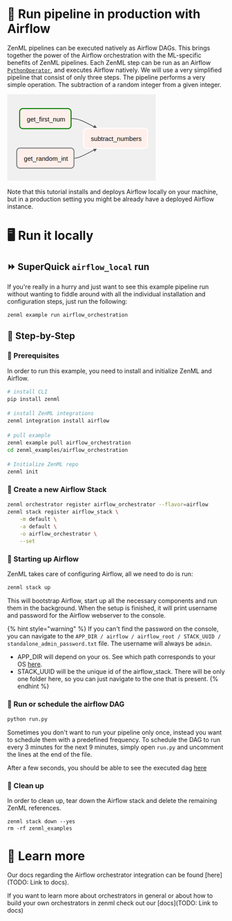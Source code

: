 # 🏃 Run pipeline in production with Airflow

ZenML pipelines can be executed natively as Airflow DAGs. This brings together
the power of the Airflow orchestration with the ML-specific benefits of ZenML
pipelines. Each ZenML step can be run as an Airflow
[`PythonOperator`](https://airflow.apache.org/docs/apache-airflow/stable/howto/operator/python.html),
and executes Airflow natively. We will use a very simplified pipeline that consist of only three steps.
The pipeline performs a very simple operation. The subtraction of a random integer from a given integer.

![Dag](assets/DAG.png)

Note that this tutorial installs and deploys Airflow locally on your machine,
but in a production setting you might be already have a deployed Airflow instance. 

# 🖥 Run it locally

## ⏩ SuperQuick `airflow_local` run

If you're really in a hurry and just want to see this example pipeline run
without wanting to fiddle around with all the individual installation and
configuration steps, just run the following:

```shell
zenml example run airflow_orchestration
```


## 👣 Step-by-Step
### 📄 Prerequisites 

In order to run this example, you need to install and initialize ZenML and
Airflow.

```bash
# install CLI
pip install zenml

# install ZenML integrations
zenml integration install airflow

# pull example
zenml example pull airflow_orchestration
cd zenml_examples/airflow_orchestration

# Initialize ZenML repo
zenml init
```

### 🥞 Create a new Airflow Stack

```bash
zenml orchestrator register airflow_orchestrator --flavor=airflow
zenml stack register airflow_stack \
    -m default \
    -a default \
    -o airflow_orchestrator \
    --set
```

### 🏁️ Starting up Airflow

ZenML takes care of configuring Airflow, all we need to do is run:

```bash
zenml stack up
```

This will bootstrap Airflow, start up all the necessary components and run them
in the background. When the setup is finished, it will print username and
password for the Airflow webserver to the console.

{% hint style="warning" %} If you can't find the password on the console, you
can navigate to the
`APP_DIR / airflow / airflow_root / STACK_UUID / standalone_admin_password.txt`
file. The username will always be `admin`.

- APP_DIR will depend on your os. See which path corresponds to your OS
  [here](https://click.palletsprojects.com/en/8.0.x/api/#click.get_app_dir).
- STACK_UUID will be the unique id of the airflow_stack. There will be only one
  folder here, so you can just navigate to the one that is present.
  {% endhint %}

### 📆 Run or schedule the airflow DAG

```bash
python run.py
```

Sometimes you don't want to run your pipeline only once, instead you want to schedule them with a predefined frequency.
To schedule the DAG to run every 3 minutes for the next 9 minutes, simply open `run.py` and uncomment the lines at the 
end of the file.

After a few seconds, you should be able to see the executed dag
[here](http://0.0.0.0:8080/tree?dag_id=airflow_example_pipeline)

### 🧽 Clean up

In order to clean up, tear down the Airflow stack and delete the remaining ZenML
references.

```shell
zenml stack down --yes
rm -rf zenml_examples
```

# 📜 Learn more

Our docs regarding the Airflow orchestrator integration can be found [here](TODO: Link to docs).

If you want to learn more about orchestrators in general or about how to build your own orchestrators in zenml
check out our [docs](TODO: Link to docs)
